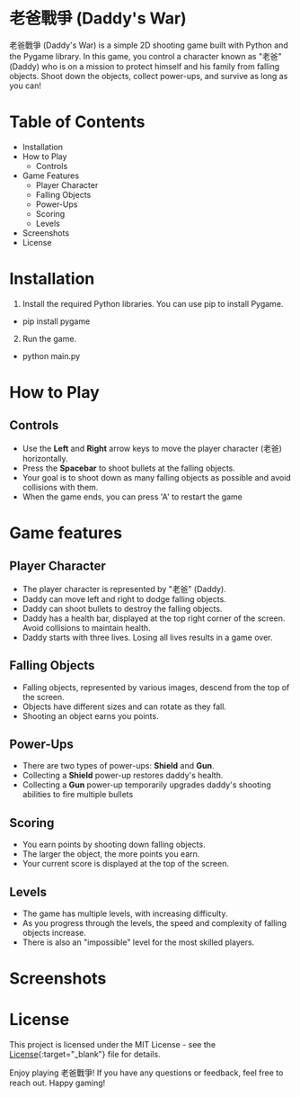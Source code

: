 # 老爸戰爭 (Daddy's War)
 老爸戰爭 (Daddy's War) is a simple 2D shooting game built with Python and the Pygame library. In this game, you control a character known as "老爸" (Daddy) who is on a mission to protect himself and his family from falling objects. Shoot down the objects, collect power-ups, and survive as long as you can!
# Table of Contents
* Installation
* How to Play
  - Controls
* Game Features
  - Player Character
  - Falling Objects
  - Power-Ups
  - Scoring
  - Levels
* Screenshots
* License  

# Installation
1. Install the required Python libraries. You can use pip to install Pygame.  
  - pip install pygame
2. Run the game.
  - python main.py  
# How to Play
## Controls
- Use the <strong>Left</strong> and <strong>Right</strong> arrow keys to move the player character (老爸) horizontally.
- Press the <strong>Spacebar</strong> to shoot bullets at the falling objects.
- Your goal is to shoot down as many falling objects as possible and avoid collisions with them.
- When the game ends, you can press </strong>'A'</strong> to restart the game
# Game features
## Player Character
- The player character is represented by "老爸" (Daddy).
- Daddy can move left and right to dodge falling objects.
- Daddy can shoot bullets to destroy the falling objects.
- Daddy has a health bar, displayed at the top right corner of the screen. Avoid collisions to maintain health.
- Daddy starts with three lives. Losing all lives results in a game over.
## Falling Objects
- Falling objects, represented by various images, descend from the top of the screen.
- Objects have different sizes and can rotate as they fall.
- Shooting an object earns you points.
## Power-Ups
- There are two types of power-ups: <strong>Shield</strong> and <strong>Gun</strong>.
- Collecting a <strong>Shield</strong> power-up restores daddy's health.
- Collecting a <strong>Gun</strong> power-up temporarily upgrades daddy's shooting abilities to fire multiple bullets
## Scoring
- You earn points by shooting down falling objects.
- The larger the object, the more points you earn.
- Your current score is displayed at the top of the screen.
## Levels
- The game has multiple levels, with increasing difficulty.
- As you progress through the levels, the speed and complexity of falling objects increase.
- There is also an "impossible" level for the most skilled players.
# Screenshots
  
# License
This project is licensed under the MIT License - see the [License](https://docs.github.com/en/rest/licenses/licenses?apiVersion=2022-11-28){:target="_blank"} file for details.  
  
Enjoy playing 老爸戰爭! If you have any questions or feedback, feel free to reach out. Happy gaming!
